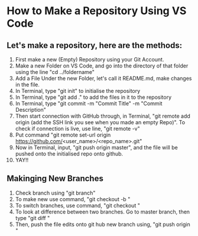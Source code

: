 # How to Make a Repository Using VS Code

## Let's make a repository, here are the methods:

1) First make a new (Empty) Repository using your Git Account. 
2) Make a new Folder on VS Code, and go into the directory of that folder using the line "cd ../foldername"
3) Add a File Under the new Folder, let's call it README.md, make changes in the file.
4) In Terminal, type "git init" to initialise the repository
5) In Terminal, type "git add ." to add the files in it to the repository
6) In Terminal, type "git commit -m "Commit Title" -m "Commit Description"
7) Then start connection with GitHub through, in Terminal, "git remote add origin (add the SSH link you see when you made an empty Repo)". To check if connection is live, use line, "git remote -v"
8) Put command "git remote set-url origin https://github.com/<user_name>/<repo_name>.git"
9) Now in Terminal, input, "git push origin master", and the file will be pushed onto the initialised repo onto github.
10) YAY!! 

## Makinging New Branches

1) Check branch using "git branch"
2) To make new use command, "git checkout -b <name-of-branch>"
3) To switch branches, use command, "git checkout <name-of-branch>"
4) To look at difference between two branches. Go to master branch, then type "git diff <name-of-branch>"
5) Then, push the file edits onto git hub new branch using, "git push origin <name-of-branch>"